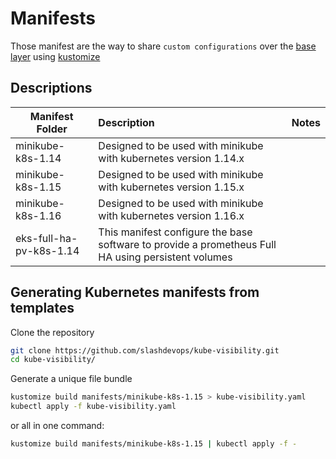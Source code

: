 # Manifests

Those manifest are the way to share `custom configurations` over the [base layer](../base) using [kustomize](https://github.com/kubernetes-sigs/kustomize)

## Descriptions

| Manifest Folder         | Description                                                                                        | Notes |
| ----------------------- | :------------------------------------------------------------------------------------------------- | :---- |
| minikube-k8s-1.14       | Designed to be used with minikube with kubernetes version 1.14.x                                   |       |
| minikube-k8s-1.15       | Designed to be used with minikube with kubernetes version 1.15.x                                   |       |
| minikube-k8s-1.16       | Designed to be used with minikube with kubernetes version 1.16.x                                   |       |
| eks-full-ha-pv-k8s-1.14 | This manifest configure the base software to provide a prometheus Full HA using persistent volumes |       |

## Generating Kubernetes manifests from templates

Clone the repository

```bash
git clone https://github.com/slashdevops/kube-visibility.git
cd kube-visibility/
```

Generate a unique file bundle

```bash
kustomize build manifests/minikube-k8s-1.15 > kube-visibility.yaml
kubectl apply -f kube-visibility.yaml
```

or all in one command:

```bash
kustomize build manifests/minikube-k8s-1.15 | kubectl apply -f -
```
